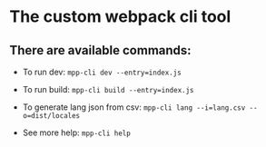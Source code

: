# The custom webpack cli tool
## There are available commands:

- To run dev:
``mpp-cli dev --entry=index.js``

- To run build:
``mpp-cli build --entry=index.js``

- To generate lang json from csv:
``mpp-cli lang --i=lang.csv --o=dist/locales``

- See more help:
``mpp-cli help``
